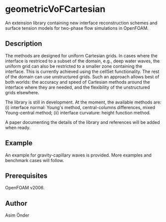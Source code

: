 
# geometricVoFCartesian
An extension library containing new interface reconstruction schemes and surface tension models for two-phase flow simulations in OpenFOAM.  

## Description
The methods are designed for uniform Cartesian grids. In cases where the interface is restriced to a subset of the domain, e.g., deep water waves, the uniform grid can also be restricted to a smaller zone containing the interface. This is currently achieved using the cellSet functionality. The rest of the domain can use unstructured grids. Such an approach allows best of both worlds: the accuracy and speed of Cartesian methods around the interface where they are needed, and the flexibility of the unstructured grids elsewhere. 

The library is still in development. At the moment, the available methods are: (i) interface normal: Young's method, central-columns differences, mixed Young-central method; (ii) interface curvature: height function method.

A paper documenting the details of the library and references will be added when ready.

## Example 
An example for gravity-capillary waves is provided. More examples and benchmark cases will follow.

## Prerequisites
OpenFOAM v2006.

## Author
Asim Önder



